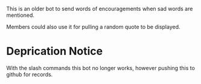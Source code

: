 This is an older bot to send words of encouragements when sad words are mentioned.

Members could also use it for pulling a random quote to be displayed.

# Deprication Notice
With the slash commands this bot no longer works, however pushing this to github for records.